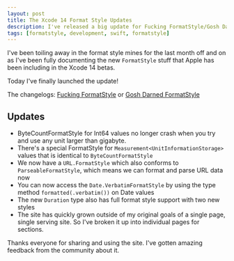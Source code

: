 ```yaml
---
layout: post
title: The Xcode 14 Format Style Updates
description: I've released a big update for Fucking FormatStyle/Gosh Darned FormatStyle.
tags: [formatstyle, development, swift, formatstyle]
---
```


I've been toiling away in the format style mines for the last month off and on as I've been fully documenting the new `FormatStyle` stuff that Apple has been including in the Xcode 14 betas.

Today I've finally launched the update!

The changelogs: [Fucking FormatStyle](https://fuckingformatstyle.com/changelog/) or [Gosh Darned FormatStyle](https://goshdarnformatstyle.com/changelog/)

## Updates

- ByteCountFormatStyle for Int64 values no longer crash when you try and use any unit larger than gigabyte.
- There's a special FormatStyle for `Measurement<UnitInformationStorage>` values that is identical to `ByteCountFormatStyle` 
- We now have a `URL.FormatStyle` which also conforms to `ParseableFormatStyle`, which means we can format and parse URL data now
- You can now access the `Date.VerbatimFormatStyle` by using the type method `formatted(.verbatim())` on Date values
- The new `Duration` type also has full format style support with two new styles
- The site has quickly grown outside of my original goals of a single page, single serving site. So I've broken it up into individual pages for sections.

Thanks everyone for sharing and using the site. I've gotten amazing feedback from the community about it.